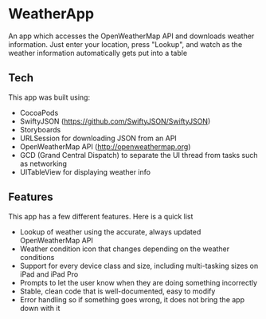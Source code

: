 # WeatherApp
An app which accesses the OpenWeatherMap API and downloads weather information. Just enter your location, press "Lookup", and watch as the weather information automatically gets put into a table

## Tech
This app was built using:
* CocoaPods
* SwiftyJSON (https://github.com/SwiftyJSON/SwiftyJSON)
* Storyboards
* URLSession for downloading JSON from an API
* OpenWeatherMap API (http://openweathermap.org)
* GCD (Grand Central Dispatch) to separate the UI thread from tasks such as networking
* UITableView for displaying weather info

## Features
This app has a few different features. Here is a quick list
* Lookup of weather using the accurate, always updated OpenWeatherMap API
* Weather condition icon that changes depending on the weather conditions
* Support for every device class and size, including multi-tasking sizes on iPad and iPad Pro
* Prompts to let the user know when they are doing something incorrectly
* Stable, clean code that is well-documented, easy to modify
* Error handling so if something goes wrong, it does not bring the app down with it
